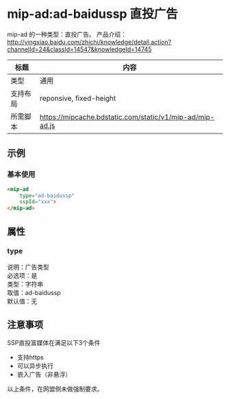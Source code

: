# mip-ad:ad-baidussp 直投广告

mip-ad 的一种类型：直投广告。
产品介绍：http://yingxiao.baidu.com/zhichi/knowledge/detail.action?channelId=24&classId=14547&knowledgeId=14745

标题|内容
----|----
类型|通用
支持布局|reponsive, fixed-height
所需脚本|https://mipcache.bdstatic.com/static/v1/mip-ad/mip-ad.js

## 示例

### 基本使用

```html
<mip-ad 
    type="ad-baidussp"
    sspId="xxx">
</mip-ad>
```

## 属性

### type

说明：广告类型  
必选项：是  
类型：字符串  
取值：ad-baidussp  
默认值：无

## 注意事项

SSP直投富媒体在满足以下3个条件

- 支持https
- 可以异步执行
- 嵌入广告（非悬浮）

以上条件，在网盟侧未做强制要求。  
